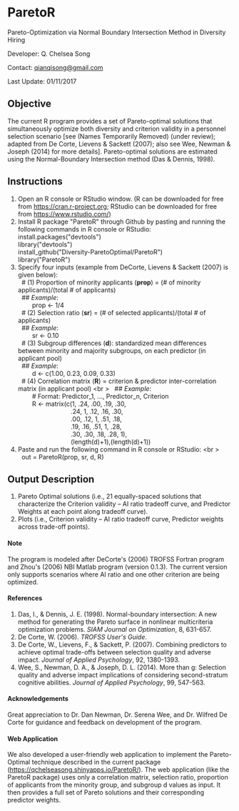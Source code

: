 # ParetoR

Pareto-Optimization via Normal Boundary Intersection Method in Diversity Hiring 

Developer: Q. Chelsea Song 

Contact: qianqisong@gmail.com 

Last Update: 01/11/2017 

## Objective ##

The current R program provides a set of Pareto-optimal solutions that simultaneously optimize both diversity and criterion validity in a personnel selection scenario [see (Names Temporarily Removed) (under review); adapted from De Corte, Lievens & Sackett (2007); also see Wee, Newman & Joseph (2014) for more details]. 
Pareto-optimal solutions are estimated using the Normal-Boundary Intersection method (Das & Dennis, 1998).

## Instructions ##

1. Open an R console or RStudio window. (R can be downloaded for free from https://cran.r-project.org; RStudio can be downloaded for free from https://www.rstudio.com/)
2. Install R package "ParetoR" through Github by pasting and running the following commands in R console or RStudio:
   install.packages("devtools") <br />
   library("devtools") <br />
   install_github("Diversity-ParetoOptimal/ParetoR") <br />
   library("ParetoR") <br />
3. Specify four inputs (example from DeCorte, Lievens & Sackett (2007) is given below): <br />
   &nbsp; # (1) Proportion of minority applicants (**prop**) = (# of minority applicants)/(total # of applicants) <br />
      &nbsp; ## *Example*: <br />
      &nbsp; &nbsp; &nbsp; &nbsp; prop <- 1/4 <br />
   &nbsp; # (2) Selection ratio (**sr**) = (# of selected applicants)/(total # of applicants) <br />
      &nbsp; ## *Example*: <br />
      &nbsp; &nbsp; &nbsp; &nbsp; sr <- 0.10 <br />
   &nbsp; # (3) Subgroup differences (**d**): standardized mean differences between minority and majority subgroups, on each predictor (in applicant pool) <br />
      &nbsp; ## *Example*: <br />
      &nbsp; &nbsp; &nbsp; &nbsp;  d <- c(1.00, 0.23, 0.09, 0.33) <br />
   &nbsp; # (4) Correlation matrix (**R**) = criterion & predictor inter-correlation matrix (in applicant pool) <br \>
      &nbsp; ## *Example*: <br />
      &nbsp; &nbsp; &nbsp; &nbsp; # Format: Predictor_1, ..., Predictor_n, Criterion <br />
&nbsp; &nbsp; &nbsp; &nbsp; R <- matrix(c(1, .24, .00, .19, .30, <br /> 
&nbsp; &nbsp; &nbsp; &nbsp; &nbsp; &nbsp; &nbsp; &nbsp; &nbsp; &nbsp; &nbsp; &nbsp; &nbsp; &nbsp; &nbsp; .24, 1, .12, .16, .30, <br /> 
&nbsp; &nbsp; &nbsp; &nbsp; &nbsp; &nbsp; &nbsp; &nbsp; &nbsp; &nbsp; &nbsp; &nbsp; &nbsp; &nbsp; &nbsp; .00, .12, 1, .51, .18, <br /> 
&nbsp; &nbsp; &nbsp; &nbsp; &nbsp; &nbsp; &nbsp; &nbsp; &nbsp; &nbsp; &nbsp; &nbsp; &nbsp; &nbsp; &nbsp; .19, .16, .51, 1, .28, <br /> 
&nbsp; &nbsp; &nbsp; &nbsp; &nbsp; &nbsp; &nbsp; &nbsp; &nbsp; &nbsp; &nbsp; &nbsp; &nbsp; &nbsp; &nbsp; .30, .30, .18, .28, 1), <br /> 
&nbsp; &nbsp; &nbsp; &nbsp; &nbsp; &nbsp; &nbsp; &nbsp; &nbsp; &nbsp; &nbsp; &nbsp; &nbsp; &nbsp; &nbsp; (length(d)+1),(length(d)+1)) <br />
4. Paste and run the following command in R console or RStudio: <br \>
&nbsp; &nbsp; &nbsp; &nbsp; out = ParetoR(prop, sr, d, R)

## Output Description ##

1. Pareto Optimal solutions (i.e., 21 equally-spaced solutions that characterize the Criterion validity – AI ratio tradeoff curve, and Predictor Weights at each point along tradeoff curve).
2. Plots (i.e., Criterion validity – AI ratio tradeoff curve, Predictor weights across trade-off points).

#### Note ####

The program is modeled after DeCorte's (2006) TROFSS Fortran program and Zhou's (2006) NBI Matlab program (version 0.1.3).
The current version only supports scenarios where AI ratio and one other criterion are being optimized.

#### References ####

1. Das, I., & Dennis, J. E. (1998). Normal-boundary intersection: A new method for generating the Pareto surface in nonlinear multicriteria optimization problems. *SIAM Journal on Optimization*, 8, 631-657.
2. De Corte, W. (2006). *TROFSS User's Guide*.
3. De Corte, W., Lievens, F., & Sackett, P. (2007). Combining predictors to achieve optimal trade-offs between selection quality and adverse impact. *Journal of Applied Psychology*, 92, 1380-1393. 
4. Wee, S., Newman, D. A., & Joseph, D. L. (2014). More than g: Selection quality and adverse impact implications of considering second-stratum cognitive abilities. *Journal of Applied Psychology*, 99, 547-563. 

#### Acknowledgements ####

Great appreciation to Dr. Dan Newman, Dr. Serena Wee, and Dr. Wilfred De Corte for guidance and feedback on development of the program.

#### Web Application ####

We also developed a user-friendly web application to implement the Pareto-Optimal technique described in the current package (https://qchelseasong.shinyapps.io/ParetoR/). The web application (like the ParetoR package) uses only a correlation matrix, selection ratio, proportion of applicants from the minority group, and subgroup d values as input. It then provides a full set of Pareto solutions and their corresponding predictor weights.
